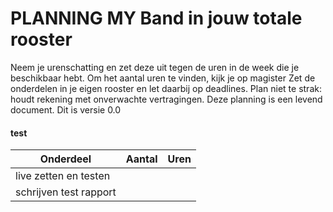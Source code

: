 # PLANNING MY Band in jouw totale rooster
Neem je urenschatting en zet deze uit tegen de uren in de week die je beschikbaar hebt. Om het aantal uren te vinden, kijk je op magister
Zet de onderdelen in je eigen rooster en let daarbij op deadlines. Plan niet te strak: houdt rekening met onverwachte vertragingen.
Deze planning is een levend document.
Dit is versie 0.0

#### test
| Onderdeel        | Aantal           |  Uren           |
| ------------- |-------------:|-------------:| 
| live zetten en testen           |       |   |
| schrijven test rapport           |       |   |

